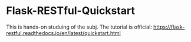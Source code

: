 # Flask-RESTful-Quickstart
This is hands-on studuing of the subj.
The tutorial is official: https://flask-restful.readthedocs.io/en/latest/quickstart.html
